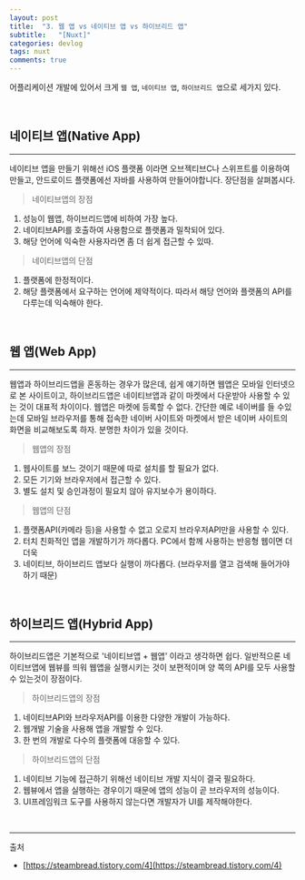 ```yaml
---
layout: post
title:  "3. 웹 앱 vs 네이티브 앱 vs 하이브리드 앱"
subtitle:   "[Nuxt]"
categories: devlog
tags: nuxt
comments: true
---
```


어플리케이션 개발에 있어서 크게 `웹 앱`, `네이티브 앱`, `하이브리드 앱`으로 세가지 있다.

<br>


## 네이티브 앱(Native App)
---

네이티브 앱을 만들기 위해선 iOS 플랫폼 이라면 오브젝티브C나 스위프트를 이용하여 만들고, 안드로이드 플랫폼에선 자바를 사용하여 만들어야합니다. 장단점을 살펴봅시다.

> 네이티브앱의 장점

1. 성능이 웹앱, 하이브리드앱에 비하여 가장 높다.
2. 네이티브API를 호출하여 사용함으로 플랫폼과 밀착되어 있다.
3. 해당 언어에 익숙한 사용자라면 좀 더 쉽게 접근할 수 있따.

> 네이티브앱의 단점

1. 플랫폼에 한정적이다.
2. 해당 플랫폼에서 요구하는 언어에 제약적이다. 따라서 해당 언어와 플랫폼의 API를 다루는데 익숙해야 한다.

<br>


## 웹 앱(Web App)
---

웹앱과 하이브리드앱을 혼동하는 경우가 많은데, 쉽게 얘기하면 웹앱은 모바일 인터넷으로 본 사이트이고, 하이브리드앱은 네이티브앱과 같이 마켓에서 다운받아 사용할 수 있는 것이 대표적 차이이다. 웹앱은 마켓에 등록할 수 없다. 간단한 예로 네이버를 들 수있는데 모바일 브라우저를 통해 접속한 네이버 사이트와 마켓에서 받은 네이버 사이트의 화면을 비교해보도록 하자. 분명한 차이가 있을 것이다.

> 웹앱의 장점

1. 웹사이트를 보느 것이기 때문에 따로 설치를 할 필요가 없다.
2. 모든 기기와 브라우저에서 접근할 수 있다.
3. 별도 설치 및 승인과정이 필요치 않아 유지보수가 용이하다.

> 웹앱의 단점

1. 플랫폼API(카메라 등)을 사용할 수 없고 오로지 브라우저API만을 사용할 수 있다.
2. 터치 친화적인 앱을 개발하기가 까다롭다. PC에서 함께 사용하는 반응형 웹이면 더더욱
3. 네이티브, 하이브리드 앱보다 실행이 까다롭다. (브라우저를 열고 검색해 들어가야하기 때문)

<br>


## 하이브리드 앱(Hybrid App)
---

하이브리드앱은 기본적으로 '네이티브앱 + 웹앱' 이라고 생각하면 쉽다. 일반적으론 네이티브앱에 웹뷰를 띄워 웹앱을 실행시키는 것이 보편적이며 양 쪽의 API를 모두 사용할 수 있는것이 장점이다.

> 하이브리드앱의 장점

1. 네이티브API와 브라우저API를 이용한 다양한 개발이 가능하다.
2. 웹개발 기술을 사용해 앱을 개발할 수 있다.
3. 한 번의 개발로 다수의 플랫폼에 대응할 수 있다.

> 하이브리드앱의 단점

1. 네이티브 기능에 접근하기 위해선 네이티브 개발 지식이 결국 필요하다.
2. 웹뷰에서 앱을 실행하는 경우이기 때문에 앱의 성능이 곧 브라우저의 성능이다.
3. UI프레임워크 도구를 사용하지 않는다면 개발자가 UI를 제작해야한다.

<br>


---
출처

+ [https://steambread.tistory.com/4](https://steambread.tistory.com/4)